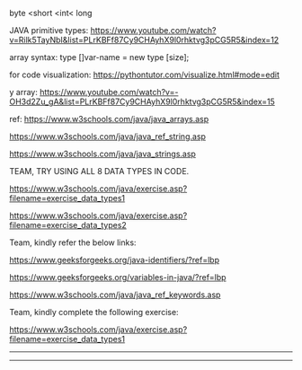 byte <short <int< long 

JAVA primitive types: https://www.youtube.com/watch?v=Rilk5TayNbI&list=PLrKBFf87Cy9CHAyhX9l0rhktvg3pCG5R5&index=12


array syntax: type []var-name = new type [size];

for code visualization: https://pythontutor.com/visualize.html#mode=edit

y array: https://www.youtube.com/watch?v=-OH3d2Zu_gA&list=PLrKBFf87Cy9CHAyhX9l0rhktvg3pCG5R5&index=15

ref: https://www.w3schools.com/java/java_arrays.asp

https://www.w3schools.com/java/java_ref_string.asp

https://www.w3schools.com/java/java_strings.asp

TEAM, TRY USING ALL 8 DATA TYPES IN CODE. 

https://www.w3schools.com/java/exercise.asp?filename=exercise_data_types1

https://www.w3schools.com/java/exercise.asp?filename=exercise_data_types2

Team, kindly refer the below links:

https://www.geeksforgeeks.org/java-identifiers/?ref=lbp

https://www.geeksforgeeks.org/variables-in-java/?ref=lbp

https://www.w3schools.com/java/java_ref_keywords.asp

Team, kindly complete the following exercise:

https://www.w3schools.com/java/exercise.asp?filename=exercise_data_types1


----------------------------------------------------------------------------------------------------------------------------------------------------------------------------
----------------------------------------------------------------------------------------------------------------------------------------------------------------------------

